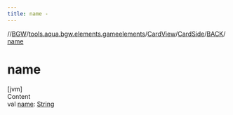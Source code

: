 ```yaml
---
title: name -
---
```

//[BGW](../../../../../index.md)/[tools.aqua.bgw.elements.gameelements](../../../index.md)/[CardView](../../index.md)/[CardSide](../index.md)/[BACK](index.md)/[name](name.md)



# name  
[jvm]  
Content  
val [name](name.md): [String](https://kotlinlang.org/api/latest/jvm/stdlib/kotlin/-string/index.html)  



